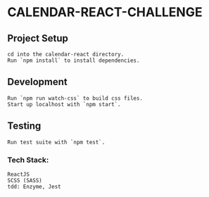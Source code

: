 # CALENDAR-REACT-CHALLENGE

## Project Setup
```
cd into the calendar-react directory.
Run `npm install` to install dependencies.
```

## Development
```
Run `npm run watch-css` to build css files.
Start up localhost with `npm start`.
```
## Testing
```
Run test suite with `npm test`.
```
### Tech Stack:
```
ReactJS
SCSS (SASS)
tdd: Enzyme, Jest
```


